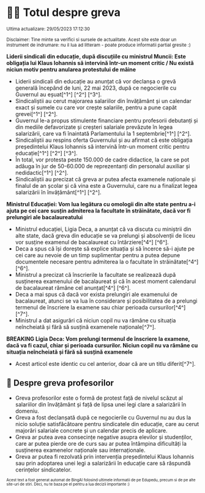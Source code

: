 # 👩‍🏫 Totul despre greva
<sub>Ultima actualizare: 29/05/2023 17:12:30</sub>

<sub>Disclaimer: Tine minte sa verifici si sursele de actualitate. Acest site este doar un instrument de indrumare: nu il lua ad litteram - poate produce informatii partial gresite :)</sub>

**Liderii sindicali din educație, după discuțiile cu ministrul Muncii: Este obligația lui Klaus Iohannis să intervină într-un moment critic / Nu există niciun motiv pentru anularea protestului de mâine**

- Liderii sindicali din educație au anunțat că vor declanșa o grevă generală începând de luni, 22 mai 2023, după ce negocierile cu Guvernul au eșuat[^1^] [^2^] [^3^].
- Sindicaliștii au cerut majorarea salariilor din învățământ și un calendar exact și sumele cu care vor crește salariile, pentru a pune capăt grevei[^1^] [^2^].
- Guvernul le-a propus stimulente financiare pentru profesorii debutanți și din mediile defavorizate și creșteri salariale prevăzute în legea salarizării, care va fi înaintată Parlamentului la 1 septembrie[^1^] [^2^].
- Sindicaliștii au respins oferta Guvernului și au afirmat că este obligația președintelui Klaus Iohannis să intervină într-un moment critic pentru educație[^1^] [^2^] [^3^].
- În total, vor protesta peste 150.000 de cadre didactice, la care se pot adăuga în jur de 50-60.000 de reprezentanți din personalul auxiliar și nedidactic[^1^] [^2^].
- Sindicaliștii au precizat că greva ar putea afecta examenele naționale și finalul de an școlar și că vina este a Guvernului, care nu a finalizat legea salarizării în învățământ[^1^] [^2^].

**Ministrul Educației: Vom lua legătura cu omologii din alte state pentru a-i ajuta pe cei care susțin admiterea la facultate în străinătate, dacă vor fi prelungiri ale bacalaureatului**

- Ministrul educației, Ligia Deca, a anunțat că va discuta cu miniștrii din alte state, dacă greva din educație se va prelungi și absolvenții de liceu vor susține examenul de bacalaureat cu întârziere[^4^] [^6^].
- Deca a spus că își dorește să explice situația și să încerce să-i ajute pe cei care au nevoie de un timp suplimentar pentru a putea depune documentele necesare pentru admiterea la o facultate în străinătate[^4^] [^6^].
- Ministrul a precizat că înscrierile la facultate se realizează după susținerea examenului de bacalaureat și că în acest moment calendarul de bacalaureat rămâne cel anunțat[^4^] [^6^].
- Deca a mai spus că dacă vor exista prelungiri ale examenului de bacalaureat, atunci se va lua în considerare și posibilitatea de a prelungi termenul de înscriere la examene sau chiar perioada cursurilor[^4^] [^7^].
- Ministrul a dat asigurări că niciun copil nu va rămâne cu situația neîncheiată și fără să susțină examenele naționale[^7^].

**BREAKING Ligia Deca: Vom prelungi termenul de înscriere la examene, dacă va fi cazul, chiar și perioada cursurilor. Niciun copil nu va rămâne cu situația neîncheiată și fără să susțină examenele**

- Acest articol este identic cu cel anterior, doar că are un titlu diferit[^7^].

## 🏫 Despre greva profesorilor

- Greva profesorilor este o formă de protest față de nivelul scăzut al salariilor din învățământ și față de lipsa unei legi clare a salarizării în domeniu.
- Greva a fost declanșată după ce negocierile cu Guvernul nu au dus la nicio soluție satisfăcătoare pentru sindicatele din educație, care au cerut majorări salariale concrete și un calendar precis de aplicare.
- Greva ar putea avea consecințe negative asupra elevilor și studenților, care ar putea pierde ore de curs sau ar putea întâmpina dificultăți la susținerea examenelor naționale sau internaționale.
- Greva ar putea fi rezolvată prin intervenția președintelui Klaus Iohannis sau prin adoptarea unei legi a salarizării în educație care să răspundă cerințelor sindicatelor.


<sub><sub>Acest text a fost generat automat de BingAI folosind ultimele informatii de pe Edupedu, precum si de pe alte site-uri de stiri. Deci, nu te baza pe el pentru a lua decizii importante :)</sub></sub>